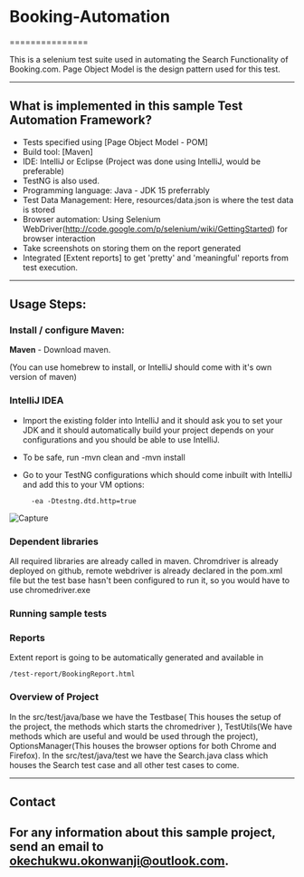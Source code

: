 # Booking-Automation
===============


This is a selenium test suite used in automating the Search Functionality of Booking.com. Page Object Model is the design pattern used for this test.

---------------


## What is implemented in this sample Test Automation Framework?

* Tests specified using [Page Object Model - POM]
* Build tool: [Maven]
* IDE: IntelliJ or Eclipse (Project was done using IntelliJ, would be preferable)
* TestNG is also used.
* Programming language: Java - JDK 15 preferrably
* Test Data Management: Here, resources/data.json is where the test data is stored
* Browser automation: Using Selenium WebDriver(http://code.google.com/p/selenium/wiki/GettingStarted) for browser interaction
* Take screenshots on storing them on the report generated
* Integrated [Extent reports] to get 'pretty' and 'meaningful' reports from test execution.

---------------

## Usage Steps:

### Install / configure Maven:

**Maven** - Download maven.

(You can use homebrew to install, or IntelliJ should come with it's own version of maven)

### IntelliJ IDEA

* Import the existing folder into IntelliJ and it should ask you to set your JDK and it should automatically build your project depends on your configurations and you should be able to use IntelliJ.
* To be safe, run -mvn clean and -mvn install
* Go to your TestNG configurations which should come inbuilt with IntelliJ and add this to your VM options: 

		-ea -Dtestng.dtd.http=true
		
![Capture](https://user-images.githubusercontent.com/23248883/133949225-3c5fb630-93c7-4048-b035-f89b43a2c08a.PNG)

### Dependent libraries

All required libraries are already called in maven.
Chromdriver is already deployed on github, remote webdriver is already declared in the pom.xml file but the test base hasn't been configured to run it, so you would have to use chromedriver.exe

### Running sample tests


### Reports

Extent report is going to be automatically generated and available in

    /test-report/BookingReport.html
		

### Overview of Project

In the src/test/java/base we have the Testbase( This houses the setup of the project, the methods which starts the chromedriver ), TestUtils(We have methods which are useful and would be used through the project), OptionsManager(This houses the browser options for both Chrome and Firefox). 
In the src/test/java/test we have the Search.java class which houses the Search test case and all other test cases to come.

---------------

## Contact

For any information about this sample project, send an email to okechukwu.okonwanji@outlook.com.
---------------
